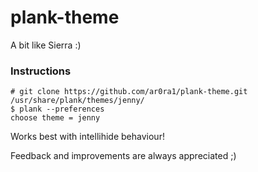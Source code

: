 # plank-theme
A bit like Sierra :)

### Instructions

`# git clone https://github.com/ar0ra1/plank-theme.git /usr/share/plank/themes/jenny/ `  
`$ plank --preferences`  
`choose theme = jenny`  

Works best with intellihide behaviour!

Feedback and improvements are always appreciated ;)
